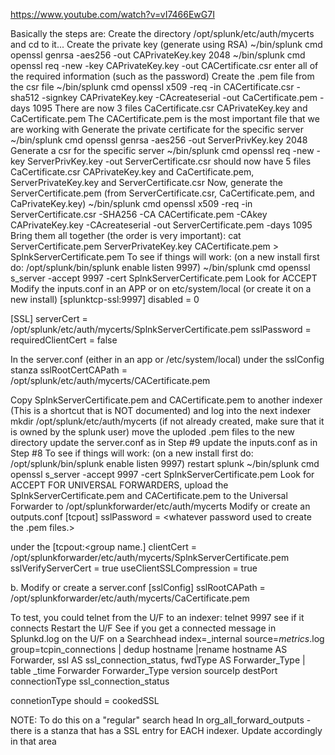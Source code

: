 

https://www.youtube.com/watch?v=vI7466EwG7I

Basically the steps are: Create the directory /opt/splunk/etc/auth/mycerts and cd to it...
Create the private key (generate using RSA)
~/bin/splunk cmd openssl genrsa -aes256 -out CAPrivateKey.key 2048
~/bin/splunk cmd openssl req -new -key CAPrivateKey.key -out CACertificate.csr
enter all of the required information (such as the password)
Create the .pem file from the csr file
~/bin/splunk cmd openssl x509 -req -in CACertificate.csr -sha512 -signkey CAPrivateKey.key -CAcreateserial -out CaCertificate.pem -days 1095
There are now 3 files CaCertificate.csr CAPrivateKey.key and CaCertificate.pem
The CACertificate.pem is the most important file that we are working with
Generate the private certificate for the specific server
~/bin/splunk cmd openssl genrsa -aes256 -out ServerPrivKey.key 2048
Generate a csr for the specific server
~/bin/splunk cmd openssl req -new -key ServerPrivKey.key -out ServerCertificate.csr
should now have 5 files CaCertificate.csr CAPrivateKey.key and CaCertificate.pem, ServerPrivateKey.key and ServerCertificate.csr
Now, generate the ServerCertificate.pem (from ServerCertificate.csr, CaCertificate.pem, and CaPrivateKey.key)
~/bin/splunk cmd openssl x509 -req -in ServerCertificate.csr -SHA256 -CA CACertificate.pem -CAkey CAPrivateKey.key -CAcreateserial -out ServerCertificate.pem -days 1095
Bring them all together (the order is very important):
cat ServerCertificate.pem ServerPrivateKey.key CACertificate.pem > SplnkServerCertificate.pem
To see if things will work: (on a new install first do: /opt/splunk/bin/splunk enable listen 9997)
~/bin/splunk cmd openssl s_server -accept 9997 -cert SplnkServerCertificate.pem
Look for ACCEPT
Modify the inputs.conf in an APP or on etc/system/local (or create it on a new install)
[splunktcp-ssl:9997]
disabled = 0

[SSL]
serverCert = /opt/splunk/etc/auth/mycerts/SplnkServerCertificate.pem
sslPassword = <password entered for the certs>
requiredClientCert = false

In the server.conf (either in an app or /etc/system/local)
under the sslConfig stanza
sslRootCertCAPath = /opt/splunk/etc/auth/mycerts/CACertificate.pem

Copy SplnkServerCertificate.pem and CACertificate.pem to another indexer (This is a shortcut that is NOT documented) and log into the next indexer
mkdir /opt/splunk/etc/auth/mycerts (if not already created, make sure that it is owned by the splunk user)
move the uploded .pem files to the new directory
update the server.conf as in Step #9
update the inputs.conf as in Step #8
To see if things will work: (on a new install first do: /opt/splunk/bin/splunk enable listen 9997)
restart splunk
~/bin/splunk cmd openssl s_server -accept 9997 -cert SplnkServerCertificate.pem
Look for ACCEPT
FOR UNIVERSAL FORWARDERS, upload the SplnkServerCertificate.pem and CACertificate.pem to the Universal Forwarder to /opt/splunkforwarder/etc/auth/mycerts
Modify or create an outputs.conf
[tcpout]
sslPassword = <whatever password used to create the .pem files.>

under the
[tcpout:<group name.]
clientCert = /opt/splunkforwarder/etc/auth/mycerts/SplnkServerCertificate.pem
sslVerifyServerCert = true
useClientSSLCompression = true

b. Modify or create a server.conf
[sslConfig]
sslRootCAPath = /opt/splunkforwarder/etc/auth/mycerts/CaCertificate.pem

To test, you could telnet from the U/F to an indexer:
telnet <server ip> 9997
see if it connects
Restart the U/F
See if you get a connected message in Splunkd.log on the U/F
on a Searchhead
index=_internal source=*metrics*.log group=tcpin_connections
| dedup hostname |rename hostname AS Forwarder, ssl AS ssl_connection_status, fwdType AS Forwarder_Type
| table _time Forwarder Forwarder_Type version sourceIp destPort connectionType ssl_connection_status

connetionType should = cookedSSL

NOTE: To do this on a "regular" search head
In org_all_forward_outputs - there is a stanza that has a SSL entry for EACH indexer. Update accordingly in that area

